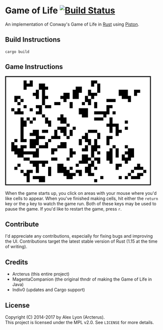 Game of Life [![Build Status](https://api.travis-ci.org/Arcterus/game-of-life.svg?branch=master)](https://travis-ci.org/Arcterus/game-of-life)
================

An implementation of Conway's Game of Life in
[Rust](https://github.com/rust-lang/rust) using
[Piston](https://github.com/PistonDevelopers/piston).

Build Instructions
------------------

```
cargo build
```

Game Instructions
-----------------

![screenshot](https://raw.githubusercontent.com/arcterus/game-of-life/master/game-of-life.png)

When the game starts up, you click on areas with your mouse where you'd like
cells to appear.  When you've finished making cells, hit either the `return`
key or the `p` key to watch the game run.  Both of these keys may be used
to pause the game.  If you'd like to restart the game, press `r`.

Contribute
----------

I'd appreciate any contributions, especially for fixing bugs and improving the
UI.  Contributions target the latest stable version of Rust (1.15 at the time
of writing).

Credits
-------

* Arcterus (this entire project)
* MagentaCompanion (the original thndr of making the Game of Life in Java)
* Indiv0 (updates and Cargo support)

License
-------

Copyright (C) 2014-2017 by Alex Lyon (Arcterus).  
This project is licensed under the MPL v2.0.  See `LICENSE` for more
details.
